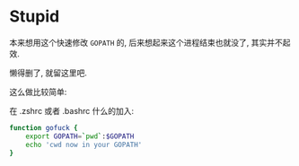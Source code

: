 Stupid
======

本来想用这个快速修改 `GOPATH` 的, 后来想起来这个进程结束也就没了, 其实并不起效.

懒得删了, 就留这里吧.

这么做比较简单:

在 .zshrc 或者 .bashrc 什么的加入:

```bash
function gofuck {
    export GOPATH=`pwd`:$GOPATH
    echo 'cwd now in your GOPATH'
}
```
